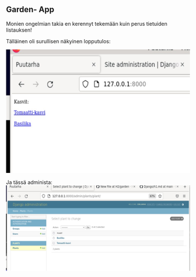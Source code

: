 ## Garden- App

Monien ongelmian takia en kerennyt tekemään kuin perus tietuiden listauksen!

Tälläinen oli surullisen näkyinen lopputulos:

![kas](./kasvit.jpg)

Ja tässä administa:
![ad](./admin.jpg)
